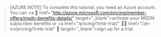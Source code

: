 > [AZURE.NOTE]
> To complete this tutorial, you need an Azure account. You can <a  href="http://azure.microsoft.com/pricing/member-offers/msdn-benefits-details/" target="_blank">activate your MSDN subscriber benefits</a> or <a href="/pricing/1rmb-trial/"  href="/zh-cn/pricing/1rmb-trial"  target="_blank">sign up for a trial</a>.
